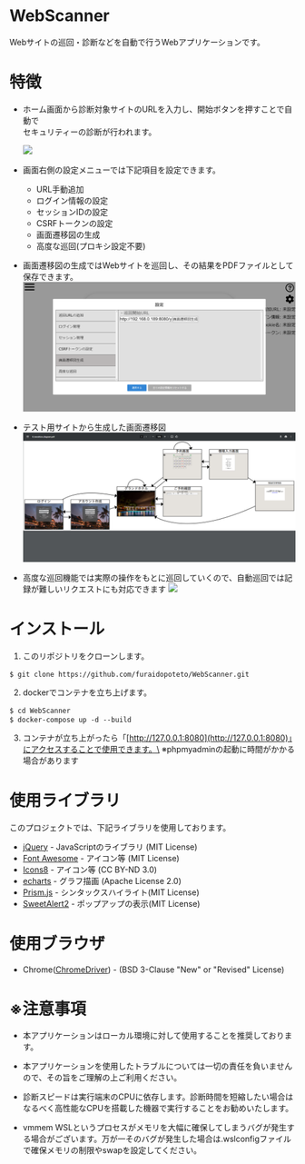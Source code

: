  
# WebScanner
Webサイトの巡回・診断などを自動で行うWebアプリケーションです。
 
# 特徴
 
* ホーム画面から診断対象サイトのURLを入力し、開始ボタンを押すことで自動で\
セキュリティーの診断が行われます。
 
  ![](./README_images/WebScanner.gif)

* 画面右側の設定メニューでは下記項目を設定できます。
  * URL手動追加
  * ログイン情報の設定
  * セッションIDの設定
  * CSRFトークンの設定
  * 画面遷移図の生成
  * 高度な巡回(プロキシ設定不要)

* 画面遷移図の生成ではWebサイトを巡回し、その結果をPDFファイルとして保存できます。
  ![](./README_images/CreateScreenTransition.png)
* テスト用サイトから生成した画面遷移図
  ![](./README_images/PDFFileImage.png)

* 高度な巡回機能では実際の操作をもとに巡回していくので、自動巡回では記録が難しいリクエストにも対応できます
  ![](./README_images/AdvancedMode.gif)
# インストール

1. このリポジトリをクローンします。
```git
$ git clone https://github.com/furaidopoteto/WebScanner.git
```
2. dockerでコンテナを立ち上げます。
```shell
$ cd WebScanner
$ docker-compose up -d --build
```
3. コンテナが立ち上がったら「[http://127.0.0.1:8080](http://127.0.0.1:8080)」にアクセスすることで使用できます。\
※phpmyadminの起動に時間がかかる場合があります
 
# 使用ライブラリ
 このプロジェクトでは、下記ライブラリを使用しております。
 - [jQuery](https://jquery.com/) - JavaScriptのライブラリ (MIT License)
 - [Font Awesome](https://fontawesome.com/) - アイコン等 (MIT License)
 - [Icons8](https://icons8.jp/) - アイコン等 (CC BY-ND 3.0)
 - [echarts](https://echarts.apache.org/en/index.html) - グラフ描画 (Apache License 2.0)
 - [Prism.js](https://prismjs.com/) - シンタックスハイライト(MIT License)
 - [SweetAlert2](https://sweetalert2.github.io/) - ポップアップの表示(MIT License)

# 使用ブラウザ
* Chrome([ChromeDriver](https://github.com/geonetwork/chromedriver)) - (BSD 3-Clause "New" or "Revised" License)

# ※注意事項

* 本アプリケーションはローカル環境に対して使用することを推奨しております。

* 本アプリケーションを使用したトラブルについては一切の責任を負いませんので、その旨をご理解の上ご利用ください。

* 診断スピードは実行端末のCPUに依存します。診断時間を短縮したい場合はなるべく高性能なCPUを搭載した機器で実行することをお勧めいたします。

* vmmem WSLというプロセスがメモリを大幅に確保してしまうバグが発生する場合がございます。万が一そのバグが発生した場合は.wslconfigファイルで確保メモリの制限やswapを設定してください。